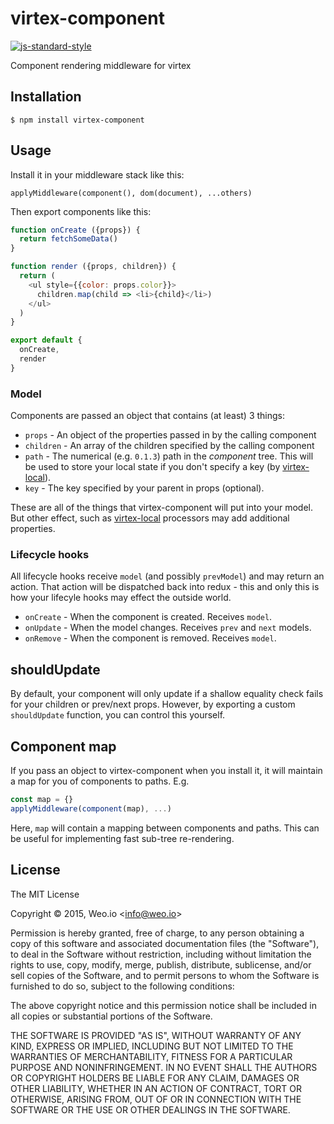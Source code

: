 
# virtex-component

[![js-standard-style](https://img.shields.io/badge/code%20style-standard-brightgreen.svg?style=flat)](https://github.com/feross/standard)

Component rendering middleware for virtex

## Installation

    $ npm install virtex-component

## Usage

Install it in your middleware stack like this:

`applyMiddleware(component(), dom(document), ...others)`

Then export components like this:

```javascript
function onCreate ({props}) {
  return fetchSomeData()
}

function render ({props, children}) {
  return (
    <ul style={{color: props.color}}>
      children.map(child => <li>{child}</li>)
    </ul>
  )
}

export default {
  onCreate,
  render
}
```

### Model

Components are passed an object that contains (at least) 3 things:

  * `props` - An object of the properties passed in by the calling component
  * `children` - An array of the children specified by the calling component
  * `path` - The numerical (e.g. `0.1.3`) path in the *component* tree.  This will be used to store your local state if you don't specify a key (by [virtex-local](https://github.com/ashaffer/virtex-local)).
  * `key` - The key specified by your parent in props (optional).

These are all of the things that virtex-component will put into your model.  But other effect, such as [virtex-local](https://github.com/ashaffer/virtex-local) processors may add additional properties.

### Lifecycle hooks

All lifecycle hooks receive `model` (and possibly `prevModel`) and may return an action.  That action will be dispatched back into redux - this and only this is how your lifecyle hooks may effect the outside world.

  * `onCreate` - When the component is created. Receives `model`.
  * `onUpdate` - When the model changes. Receives `prev` and `next` models.
  * `onRemove` - When the component is removed. Receives `model`.

## shouldUpdate

By default, your component will only update if a shallow equality check fails for your children or prev/next props.  However, by exporting a custom `shouldUpdate` function, you can control this yourself.

## Component map

If you pass an object to virtex-component when you install it, it will maintain a map for you of components to paths. E.g.

```javascript
const map = {}
applyMiddleware(component(map), ...)
```

Here, `map` will contain a mapping between components and paths. This can be useful for implementing fast sub-tree re-rendering.


## License

The MIT License

Copyright &copy; 2015, Weo.io &lt;info@weo.io&gt;

Permission is hereby granted, free of charge, to any person obtaining a copy of this software and associated documentation files (the "Software"), to deal in the Software without restriction, including without limitation the rights to use, copy, modify, merge, publish, distribute, sublicense, and/or sell copies of the Software, and to permit persons to whom the Software is furnished to do so, subject to the following conditions:

The above copyright notice and this permission notice shall be included in all copies or substantial portions of the Software.

THE SOFTWARE IS PROVIDED "AS IS", WITHOUT WARRANTY OF ANY KIND, EXPRESS OR IMPLIED, INCLUDING BUT NOT LIMITED TO THE WARRANTIES OF MERCHANTABILITY, FITNESS FOR A PARTICULAR PURPOSE AND NONINFRINGEMENT. IN NO EVENT SHALL THE AUTHORS OR COPYRIGHT HOLDERS BE LIABLE FOR ANY CLAIM, DAMAGES OR OTHER LIABILITY, WHETHER IN AN ACTION OF CONTRACT, TORT OR OTHERWISE, ARISING FROM, OUT OF OR IN CONNECTION WITH THE SOFTWARE OR THE USE OR OTHER DEALINGS IN THE SOFTWARE.
